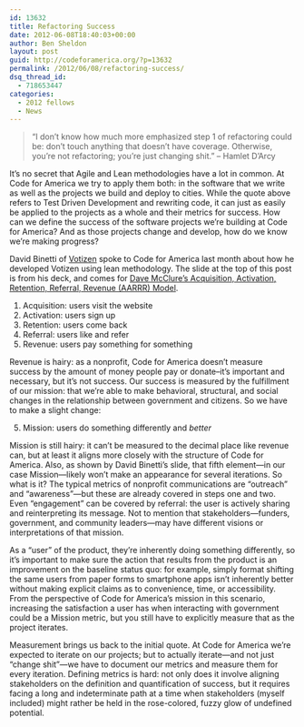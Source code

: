 ```yaml
---
id: 13632
title: Refactoring Success
date: 2012-06-08T18:40:03+00:00
author: Ben Sheldon
layout: post
guid: http://codeforamerica.org/?p=13632
permalink: /2012/06/08/refactoring-success/
dsq_thread_id:
  - 718653447
categories:
  - 2012 fellows
  - News
---
```

> &#8220;I don&#8217;t know how much more emphasized step 1 of refactoring could be: don&#8217;t touch anything that doesn&#8217;t have coverage. Otherwise, you&#8217;re not refactoring; you&#8217;re just changing shit.&#8221; &#8211; Hamlet D&#8217;Arcy

It&#8217;s no secret that Agile and Lean methodologies have a lot in common. At Code for America we try to apply them both: in the software that we write as well as the projects we build and deploy to cities. While the quote above refers to Test Driven Development and rewriting code, it can just as easily be applied to the projects as a whole and their metrics for success. How can we define the success of the software projects we&#8217;re building at Code for America? And as those projects change and develop, how do we know we&#8217;re making progress?

David Binetti of [Votizen](http://www.votizen.org) spoke to Code for America last month about how he developed Votizen using lean methodology. The slide at the top of this post is from his deck, and comes for [Dave McClure&#8217;s Acquisition, Activation, Retention, Referral, Revenue (AARRR) Model](http://500hats.typepad.com/500blogs/2007/09/startup-metrics.html).

  1. Acquisition: users visit the website
  2. Activation: users sign up
  3. Retention: users come back
  4. Referral: users like and refer
  5. Revenue: users pay something for something

Revenue is hairy: as a nonprofit, Code for America doesn&#8217;t measure success by the amount of money people pay or donate&#8211;it&#8217;s important and necessary, but it&#8217;s not success. Our success is measured by the fulfillment of our mission: that we&#8217;re able to make behavioral, structural, and social changes in the relationship between government and citizens. So we have to make a slight change:

<ol start="5">
  <li>
    Mission: users do something differently and <em>better</em>
  </li>
</ol>

Mission is still hairy: it can&#8217;t be measured to the decimal place like revenue can, but at least it aligns more closely with the structure of Code for America. Also, as shown by David Binetti&#8217;s slide, that fifth element&#8212;in our case Mission&#8212;likely won&#8217;t make an appearance for several iterations. So what is it? The typical metrics of nonprofit communications are &#8220;outreach&#8221; and &#8220;awareness&#8221;&#8212;but these are already covered in steps one and two. Even &#8220;engagement&#8221; can be covered by referral: the user is actively sharing and reinterpreting its message. Not to mention that stakeholders&#8212;funders, government, and community leaders&#8212;may have different visions or interpretations of that mission.

As a &#8220;user&#8221; of the product, they&#8217;re inherently doing something differently, so it&#8217;s important to make sure the action that results from the product is an improvement on the baseline status quo: for example, simply format shifting the same users from paper forms to smartphone apps isn&#8217;t inherently better without making explicit claims as to convenience, time, or accessibility. From the perspective of Code for America&#8217;s mission in this scenario, increasing the satisfaction a user has when interacting with government could be a Mission metric, but you still have to explicitly measure that as the project iterates.

Measurement brings us back to the initial quote. At Code for America we&#8217;re expected to iterate on our projects; but to actually iterate&#8212;and not just &#8220;change shit&#8221;&#8212;we have to document our metrics and measure them for every iteration. Defining metrics is hard: not only does it involve aligning stakeholders on the definition and quantification of success, but it requires facing a long and indeterminate path at a time when stakeholders (myself included) might rather be held in the rose-colored, fuzzy glow of undefined potential.